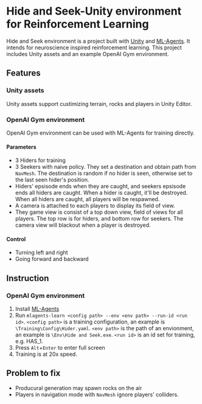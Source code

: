 # Hide and Seek-Unity environment for Reinforcement Learning
Hide and Seek environment is a project built with [Unity](https://unity.com/) and [ML-Agents](https://github.com/Unity-Technologies/ml-agents). 
It intends for neuroscience inspired reinforcement learning. This project includes Unity assets and an example OpenAI Gym environment.  
## Features
### Unity assets
Unity assets support custimizing terrain, rocks and players in Unity Editor.
### OpenAI Gym environment
OpenAI Gym environment can be used with ML-Agents for training directly.
#### Parameters
- 3 Hiders for training
- 3 Seekers with naive policy. They set a destination and obtain path from `NavMesh`. The destination is random if no hider is seen, 
otherwise set to the last seen hider's position. 
- Hiders' epsisode ends when they are caught, and seekers epsisode ends all hiders are caught. When a hider is caught, it'll be destroyed. When all hiders are caught,
all players will be respawned.
- A camera is attached to each players to display its field of view.
- They game view is consist of a top down view, field of views for all players. The top row is for hiders, and bottom row for seekers. The camera view will blackout
when a player is destroyed.
#### Control
- Turning left and right
- Going forward and backward
## Instruction
### OpenAI Gym environment
1. Install [ML-Agents](https://github.com/Unity-Technologies/ml-agents)
2. Run `mlagents-learn <config path> --env <env path> --run-id <run id>`. `<config path>` is a training configuration, 
an example is `\Training\Config\Hider.yaml`. `<env path>` is the path of an envionment, an example is `\Env\Hide and Seek.exe`. `<run id>` is an id set for training, 
e.g. HAS_1.
3. Press `Alt`+`Enter` to enter full screen
4. Training is at 20x speed.
## Problem to fix
- Producural generation may spawn rocks on the air
- Players in navigation mode with `NavMesh` ignore players' colliders.
